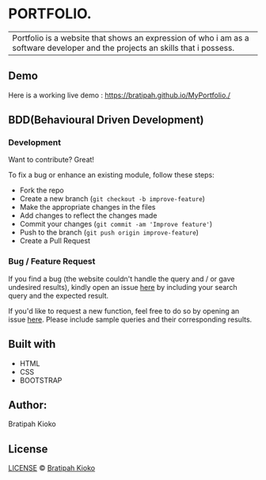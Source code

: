 # PORTFOLIO.
<table>
<tr>
<td>
Portfolio is a website that shows an expression of who i am as a software developer and the projects an skills that i possess.
</td>
</tr>
</table>


## Demo
Here is a working live demo : https://bratipah.github.io/MyPortfolio./



## BDD(Behavioural Driven Development)



### Development
Want to contribute? Great!

To fix a bug or enhance an existing module, follow these steps:

- Fork the repo
- Create a new branch (`git checkout -b improve-feature`)
- Make the appropriate changes in the files
- Add changes to reflect the changes made
- Commit your changes (`git commit -am 'Improve feature'`)
- Push to the branch (`git push origin improve-feature`)
- Create a Pull Request 

### Bug / Feature Request

If you find a bug (the website couldn't handle the query and / or gave undesired results), kindly open an issue [here](https://github.com/Bratipah/Portfolio./issues) by including your search query and the expected result.

If you'd like to request a new function, feel free to do so by opening an issue [here](https://github.com/Bratipah/Portfolio./issues). Please include sample queries and their corresponding results.



## Built with
<ul>
    <li>HTML</li>
    <li>CSS</li>
    <li>BOOTSTRAP</li>
</ul>


## Author:
Bratipah Kioko 

## License

[LICENSE](https://github.com/Bratipah/Portfolio./blob/master/LICENSE.md) © [Bratipah Kioko ](https://github.com/bratipah)
